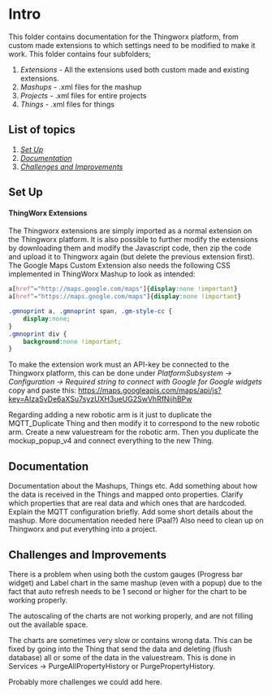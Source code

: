 # Intro
This folder contains documentation for the Thingworx platform, from custom made extensions to which settings need to be modified to make it work.
This folder contains four subfolders;
1. *Extensions* - All the extensions used both custom made and existing extensions.
2. *Mashups* - .xml files for the mashup
3. *Projects* - .xml files for entire projects
4. *Things* - .xml files for things
## List of topics
1. [*Set Up*](#of1)
2. [*Documentation*](#of2)
3. [*Challenges and Improvements*](#of3)


<a name="of1"></a>
## Set Up

#### ThingWorx Extensions 
The Thingworx extensions are simply imported as a normal extension on the Thingworx platform. It is also possible to further modify the extensions by downloading them and modify the Javascript code, then zip the code and upload it to Thingworx again (but delete the previous extension first). 
The Google Maps Custom Extension also needs the following CSS implemented in ThingWorx Mashup to look as intended:
```CSS
a[href^="http://maps.google.com/maps"]{display:none !important}
a[href^="https://maps.google.com/maps"]{display:none !important}

.gmnoprint a, .gmnoprint span, .gm-style-cc {
    display:none;
}
.gmnoprint div {
    background:none !important;
}
```
To make the extension work must an API-key be connected to the Thingworx platform, this can be done under *PlatformSubsystem -> Configuration -> Required string to connect with Google for Google widgets* copy and paste this: https://maps.googleapis.com/maps/api/js?key=AIzaSyDe6aXSu7syzUXH3ueUG2SwVhRfNijhBPw

Regarding adding a new robotic arm is it just to duplicate the MQTT_Duplicate Thing and then modify it to correspond to the new robotic arm.  Create a new valuestream for the robotic arm. Then you duplicate the mockup_popup_v4 and connect everything to the new Thing. 
<a name="of2"></a>
## Documentation

Documentation about the Mashups, Things etc. Add something about how the data is received in the Things and mapped onto properties. Clarify which properties that are real data and which ones that are hardcoded. Explain the MQTT configuration briefly. Add some short details about the mashup.
More documentation needed here (Paal?)
Also need to clean up on Thingworx and put everything into a project. 

<a name="of3"></a>
## Challenges and Improvements
There is a problem when using both the custom gauges (Progress bar widget) and Label chart in the same mashup (even with a popup) due to the fact that auto refresh needs to be 1 second or higher for the chart to be working properly.

The autoscaling of the charts are not working properly, and are not filling out the available space. 

The charts are sometimes very slow or contains wrong data. This can be fixed by going into the Thing that send the data and deleting (flush database) all or some of the data in the valuestream. This is done in Services -> PurgeAllPropertyHistory or PurgePropertyHistory.

Probably more challenges we could add here.